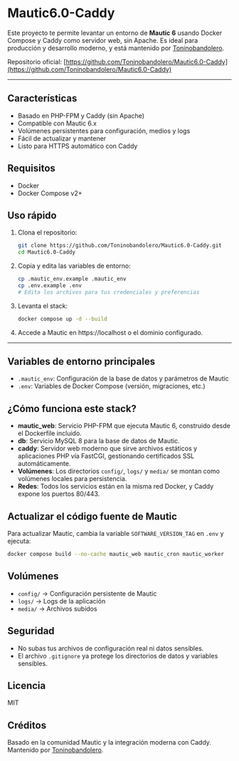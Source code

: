 # Mautic6.0-Caddy

Este proyecto te permite levantar un entorno de **Mautic 6** usando Docker Compose y Caddy como servidor web, sin Apache. Es ideal para producción y desarrollo moderno, y está mantenido por [Toninobandolero](https://github.com/Toninobandolero).

Repositorio oficial: [https://github.com/Toninobandolero/Mautic6.0-Caddy](https://github.com/Toninobandolero/Mautic6.0-Caddy)

---

## Características
- Basado en PHP-FPM y Caddy (sin Apache)
- Compatible con Mautic 6.x
- Volúmenes persistentes para configuración, medios y logs
- Fácil de actualizar y mantener
- Listo para HTTPS automático con Caddy

## Requisitos
- Docker
- Docker Compose v2+

## Uso rápido

1. Clona el repositorio:
   ```bash
   git clone https://github.com/Toninobandolero/Mautic6.0-Caddy.git
   cd Mautic6.0-Caddy
   ```

2. Copia y edita las variables de entorno:
   ```bash
   cp .mautic_env.example .mautic_env
   cp .env.example .env
   # Edita los archivos para tus credenciales y preferencias
   ```

3. Levanta el stack:
   ```bash
   docker compose up -d --build
   ```

4. Accede a Mautic en https://localhost o el dominio configurado.

---

## Variables de entorno principales

- `.mautic_env`: Configuración de la base de datos y parámetros de Mautic
- `.env`: Variables de Docker Compose (versión, migraciones, etc.)

## ¿Cómo funciona este stack?

- **mautic_web**: Servicio PHP-FPM que ejecuta Mautic 6, construido desde el Dockerfile incluido.
- **db**: Servicio MySQL 8 para la base de datos de Mautic.
- **caddy**: Servidor web moderno que sirve archivos estáticos y aplicaciones PHP vía FastCGI, gestionando certificados SSL automáticamente.
- **Volúmenes**: Los directorios `config/`, `logs/` y `media/` se montan como volúmenes locales para persistencia.
- **Redes**: Todos los servicios están en la misma red Docker, y Caddy expone los puertos 80/443.

## Actualizar el código fuente de Mautic

Para actualizar Mautic, cambia la variable `SOFTWARE_VERSION_TAG` en `.env` y ejecuta:

```bash
docker compose build --no-cache mautic_web mautic_cron mautic_worker
```

## Volúmenes
- `config/` → Configuración persistente de Mautic
- `logs/` → Logs de la aplicación
- `media/` → Archivos subidos

## Seguridad
- No subas tus archivos de configuración real ni datos sensibles.
- El archivo `.gitignore` ya protege los directorios de datos y variables sensibles.

## Licencia
MIT

## Créditos
Basado en la comunidad Mautic y la integración moderna con Caddy. Mantenido por [Toninobandolero](https://github.com/Toninobandolero).
